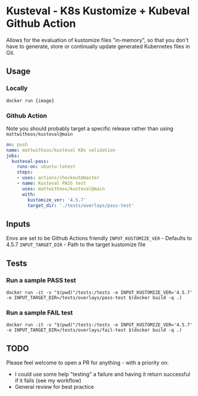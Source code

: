 # Kusteval - K8s Kustomize + Kubeval Github Action
Allows for the evaluation of kustomize files "in-memory", so that you don't have to generate, store or continually update generated Kubernetes files in Git.

## Usage

### Locally
`docker run {image}`

### Github Action
Note you should probably target a specific release rather than using `mattwithoos/kusteval@main`

```yaml
on: push
name: mattwithoos/kusteval K8s validation
jobs:
  kusteval-pass:
    runs-on: ubuntu-latest
    steps:
    - uses: actions/checkout@master
    - name: Kusteval PASS test
      uses: mattwithoos/kusteval@main
      with:
        kustomize_ver: '4.5.7'
        target_dir: './tests/overlays/pass-test'
```

## Inputs
Envs are set to be Github Actions friendly
`INPUT_KUSTOMIZE_VER` - Defaults to 4.5.7
`INPUT_TARGET_DIR` - Path to the target kustomize file

## Tests

### Run a sample PASS test
`docker run -it -v "$(pwd)"/tests:/tests -e INPUT_KUSTOMIZE_VER='4.5.7' -e INPUT_TARGET_DIR=/tests/overlays/pass-test $(docker build -q .)`

### Run a sample FAIL test
`docker run -it -v "$(pwd)"/tests:/tests -e INPUT_KUSTOMIZE_VER='4.5.7' -e INPUT_TARGET_DIR=/tests/overlays/fail-test $(docker build -q .)`

## TODO
Please feel welcome to open a PR for anything - with a priority on:

* I could use some help "testing" a failure and having it return successful if it fails (see my workflow)
* General review for best practice
